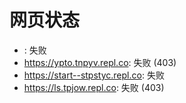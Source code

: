 # 网页状态
- : 失败
- https://ypto.tnpyv.repl.co: 失败 (403)
- https://start--stpstyc.repl.co: 失败
- https://ls.tpjow.repl.co: 失败 (403)

